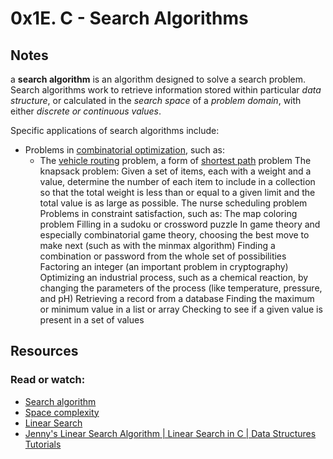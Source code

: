 # 0x1E. C - Search Algorithms

## Notes
a **search algorithm** is an algorithm designed to solve a search problem. Search algorithms work to retrieve information stored within particular *data structure*, or calculated in the *search space* of a *problem domain*, with either *discrete or continuous values*.

Specific applications of search algorithms include:

+ Problems in [combinatorial optimization](https://en.wikipedia.org/wiki/Combinatorial_optimization), such as:
    + The [vehicle routing](https://en.wikipedia.org/wiki/Vehicle_routing_problem) problem, a form of [shortest path](https://en.wikipedia.org/wiki/Shortest_path_problem) problem
The knapsack problem: Given a set of items, each with a weight and a value, determine the number of each item to include in a collection so that the total weight is less than or equal to a given limit and the total value is as large as possible.
The nurse scheduling problem
Problems in constraint satisfaction, such as:
The map coloring problem
Filling in a sudoku or crossword puzzle
In game theory and especially combinatorial game theory, choosing the best move to make next (such as with the minmax algorithm)
Finding a combination or password from the whole set of possibilities
Factoring an integer (an important problem in cryptography)
Optimizing an industrial process, such as a chemical reaction, by changing the parameters of the process (like temperature, pressure, and pH)
Retrieving a record from a database
Finding the maximum or minimum value in a list or array
Checking to see if a given value is present in a set of values
## Resources
### Read or watch:

+ [Search algorithm](https://en.wikipedia.org/wiki/Search_algorithm)
+ [Space complexity](https://www.geeksforgeeks.org/g-fact-86/)
+ [Linear Search](https://en.wikipedia.org/wiki/Linear_search)
+ [Jenny's Linear Search Algorithm | Linear Search in C | Data Structures Tutorials](https://www.youtube.com/watch?v=C46QfTjVCNU)